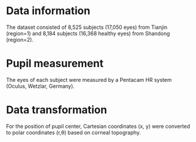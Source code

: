# Data information
The dataset consisted of 8,525 subjects (17,050 eyes) from Tianjin (region=1) and 8,184 subjects (16,368 healthy eyes) from Shandong (region=2). 
# Pupil measurement
The eyes of each subject were measured by a Pentacam HR system (Oculus, Wetzlar, Germany).
# Data transformation
For the position of pupil center, Cartesian coordinates (x, y) were converted to polar coordinates (r,θ) based on corneal topography. 
